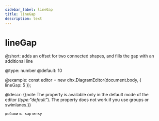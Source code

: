 ```yaml
---
sidebar_label: lineGap
title: lineGap
description: text
---
```


# lineGap

@short: adds an offset for two connected shapes, and fills the gap with an additional line

@type: number
@default: 10

@example:
const editor = new dhx.DiagramEditor(document.body, {
    lineGap: 5
});

@descr:
{{note The property is available only in the default mode of the editor (*type:"default"*). The property does not work if you use groups or swimlanes.}}

```todo
добавить картинку
```
